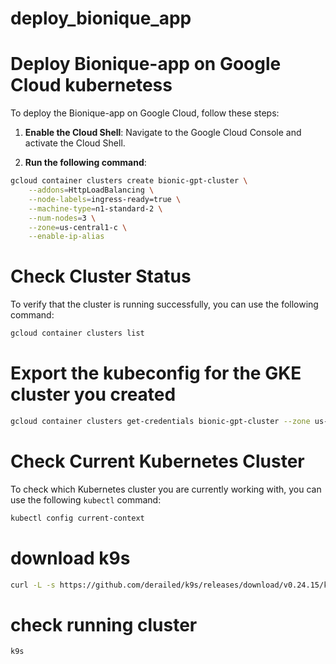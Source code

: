# deploy_bionique_app
# Deploy Bionique-app on Google Cloud kubernetess

To deploy the Bionique-app on Google Cloud, follow these steps:

1. **Enable the Cloud Shell**: Navigate to the Google Cloud Console and activate the Cloud Shell.

2. **Run the following command**:
   
```bash
gcloud container clusters create bionic-gpt-cluster \
    --addons=HttpLoadBalancing \
    --node-labels=ingress-ready=true \
    --machine-type=n1-standard-2 \
    --num-nodes=3 \
    --zone=us-central1-c \
    --enable-ip-alias

```
# Check Cluster Status

To verify that the cluster is running successfully, you can use the following command:

```bash
gcloud container clusters list
```


# Export the kubeconfig for the GKE cluster you created
```bash
gcloud container clusters get-credentials bionic-gpt-cluster --zone us-central1-c
```

# Check Current Kubernetes Cluster

To check which Kubernetes cluster you are currently working with, you can use the following `kubectl` command:

```bash
kubectl config current-context
```
# download k9s 
```bash
curl -L -s https://github.com/derailed/k9s/releases/download/v0.24.15/k9s_Linux_x86_64.tar.gz | tar xvz -C /tmp && sudo mv /tmp/k9s /usr/bin && rm -rf k9s_Linux_x86_64.tar.gz

```
# check running cluster
```bash
k9s
```


